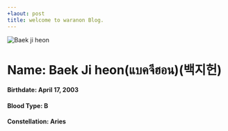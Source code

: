 ```yaml
---
+laout: post
title: welcome to waranon Blog.
---
```

![Baek ji heon](https://pbs.twimg.com/media/C6CTMQZU0AEdZOL.jpg)
#  Name: Baek Ji heon(แบคจีฮอน)(백지헌)
####  Birthdate: April 17, 2003
####  Blood Type: B
####  Constellation: Aries 
  
